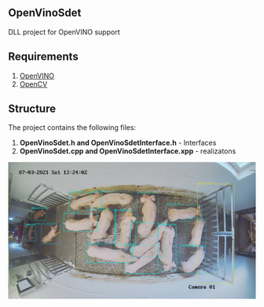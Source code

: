 <h2>OpenVinoSdet</h2>

DLL project for OpenVINO support

<h2>Requirements</h2>

1. [OpenVINO](https://docs.openvino.ai/latest/openvino_docs_install_guides_installing_openvino_windows.html)
2. [OpenCV](https://opencv.org/ "OpenCV")

<h2>Structure</h2>
The project contains the following files:

1. <b>OpenVinoSdet.h  and  OpenVinoSdetInterface.h</b> - Interfaces
2. <b>OpenVinoSdet.cpp  and  OpenVinoSdetInterface.xpp</b> - realizatons


![](1.jpg)
